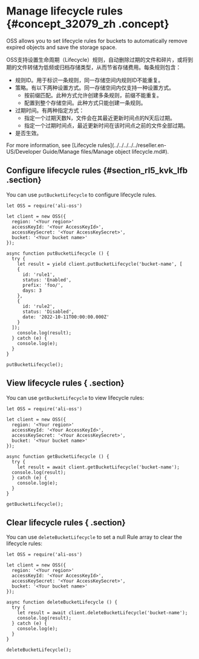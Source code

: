 # Manage lifecycle rules {#concept_32079_zh .concept}

OSS allows you to set lifecycle rules for buckets to automatically remove expired objects and save the storage space.

OSS支持设置生命周期（Lifecycle）规则，自动删除过期的文件和碎片，或将到期的文件转储为低频或归档存储类型，从而节省存储费用。每条规则包含：

-   规则ID。用于标识一条规则，同一存储空间内规则ID不能重复。
-   策略。有以下两种设置方式。同一存储空间内仅支持一种设置方式。
    -   按前缀匹配。此种方式允许创建多条规则，前缀不能重复。
    -   配置到整个存储空间。此种方式只能创建一条规则。
-   过期时间。有两种指定方式：
    -   指定一个过期天数N，文件会在其最近更新时间点的N天后过期。
    -   指定一个过期时间点，最近更新时间在该时间点之前的文件全部过期。
-   是否生效。

For more information, see [Lifecycle rules](../../../../../reseller.en-US/Developer Guide/Manage files/Manage object lifecycle.md#).

## Configure lifecycle rules {#section_rl5_kvk_lfb .section}

You can use `putBucketLifecycle` to configure lifecycle rules.

```language-js
let OSS = require('ali-oss')

let client = new OSS({
  region: '<Your region>'
  accessKeyId: '<Your AccessKeyId>',
  accessKeySecret: '<Your AccessKeySecret>',
  bucket: '<Your bucket name>'
});

async function putBucketLifecycle () {
  try {
    let result = yield client.putBucketLifecycle('bucket-name', [
    {
      id: 'rule1',
      status: 'Enabled',
      prefix: 'foo/',
      days: 3
    },
    {
      id: 'rule2',
      status: 'Disabled',
      date: '2022-10-11T00:00:00.000Z'
    }
  ]);
    console.log(result);
  } catch (e) {
    console.log(e);
  }
}

putBucketLifecycle();

```

## View lifecycle rules { .section}

You can use `getBucketLifecycle` to view lifecycle rules:

```language-js
let OSS = require('ali-oss')

let client = new OSS({
  region: '<Your region>'
  accessKeyId: '<Your AccessKeyId>',
  accessKeySecret: '<Your AccessKeySecret>',
  bucket: '<Your bucket name>'
});

async function getBucketLifecycle () {
  try {
    let result = await client.getBucketLifecycle('bucket-name');
  console.log(result);
  } catch (e) {
    console.log(e);
  }
}

getBucketLifecycle();

```

## Clear lifecycle rules { .section}

You can use `deleteBucketLifecycle` to set a null Rule array to clear the lifecycle rules:

```language-js
let OSS = require('ali-oss')

let client = new OSS({
  region: '<Your region>'
  accessKeyId: '<Your AccessKeyId>',
  accessKeySecret: '<Your AccessKeySecret>',
  bucket: '<Your bucket name>'
});

async function deleteBucketLifecycle () {
  try {
    let result = await client.deleteBucketLifecycle('bucket-name');
    console.log(result);
  } catch (e) {
    console.log(e);
  }
}

deleteBucketLifecycle();

```

